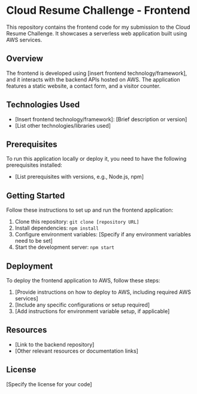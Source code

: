 # Cloud Resume Challenge - Frontend

This repository contains the frontend code for my submission to the Cloud Resume Challenge. It showcases a serverless web application built using AWS services.

## Overview

The frontend is developed using [insert frontend technology/framework], and it interacts with the backend APIs hosted on AWS. The application features a static website, a contact form, and a visitor counter.

## Technologies Used

- [Insert frontend technology/framework]: [Brief description or version]
- [List other technologies/libraries used]

## Prerequisites

To run this application locally or deploy it, you need to have the following prerequisites installed:

- [List prerequisites with versions, e.g., Node.js, npm]

## Getting Started

Follow these instructions to set up and run the frontend application:

1. Clone this repository: `git clone [repository URL]`
2. Install dependencies: `npm install`
3. Configure environment variables: [Specify if any environment variables need to be set]
4. Start the development server: `npm start`

## Deployment

To deploy the frontend application to AWS, follow these steps:

1. [Provide instructions on how to deploy to AWS, including required AWS services]
2. [Include any specific configurations or setup required]
3. [Add instructions for environment variable setup, if applicable]

## Resources

- [Link to the backend repository]
- [Other relevant resources or documentation links]

## License

[Specify the license for your code]
